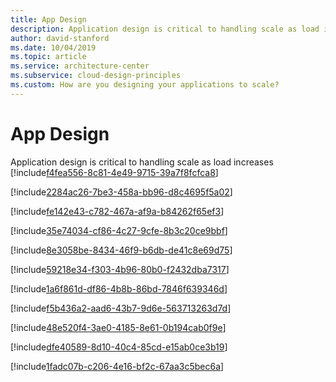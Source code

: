 ```yaml
---
title: App Design
description: Application design is critical to handling scale as load increases
author: david-stanford
ms.date: 10/04/2019
ms.topic: article
ms.service: architecture-center
ms.subservice: cloud-design-principles
ms.custom: How are you designing your applications to scale? 
---
```


# App Design

Application design is critical to handling scale as load increases<!-- Chose the right data store to match usage -->
[!include[f4fea556-8c81-4e49-9715-39a7f8fcfca8](./guidance/f4fea556-8c81-4e49-9715-39a7f8fcfca8.md)]

<!-- Using dynamic service discovery for micro-services applications -->
[!include[2284ac26-7be3-458a-bb96-d8c4695f5a02](./guidance/2284ac26-7be3-458a-bb96-d8c4695f5a02.md)]

<!-- Utilize connection pooling -->
[!include[fe142e43-c782-467a-af9a-b84262f65ef3](./guidance/fe142e43-c782-467a-af9a-b84262f65ef3.md)]

<!-- Compress data when appropriate -->
[!include[35e74034-cf86-4c27-9cfe-8b3c20ce9bbf](./guidance/35e74034-cf86-4c27-9cfe-8b3c20ce9bbf.md)]

<!-- Use locking to ensure consistancy -->
[!include[8e3058be-8434-46f9-b6db-de41c8e69d75](./guidance/8e3058be-8434-46f9-b6db-de41c8e69d75.md)]

<!-- Use async calls and waits to prevent locks -->
[!include[59218e34-f303-4b96-80b0-f2432dba7317](./guidance/59218e34-f303-4b96-80b0-f2432dba7317.md)]

<!-- Utilize Microservices -->
[!include[1a6f861d-df86-4b8b-86bd-7846f639346d](./guidance/1a6f861d-df86-4b8b-86bd-7846f639346d.md)]

<!-- Using queues -->
[!include[f5b436a2-aad6-43b7-9d6e-563713263d7d](./guidance/f5b436a2-aad6-43b7-9d6e-563713263d7d.md)]

<!-- Avoid sticky sessions and client affinity -->
[!include[48e520f4-3ae0-4185-8e61-0b194cab0f9e](./guidance/48e520f4-3ae0-4185-8e61-0b194cab0f9e.md)]

<!-- Automatically scale when load increses -->
[!include[dfe40589-8d10-40c4-85cd-e15ab0ce3b19](./guidance/dfe40589-8d10-40c4-85cd-e15ab0ce3b19.md)]

<!-- Utilize background jobs -->
[!include[1fadc07b-c206-4e16-bf2c-67aa3c5bec6a](./guidance/1fadc07b-c206-4e16-bf2c-67aa3c5bec6a.md)]


